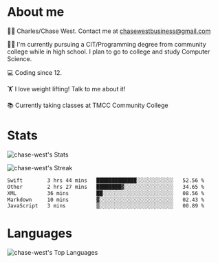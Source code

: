 # About me
🙋‍♂️ Charles/Chase West. Contact me at chasewestbusiness@gmail.com

👨‍🎓 I'm currently pursuing a CIT/Programming degree from community college
while in high school. I plan to go to college and study Computer Science. 

💻 Coding since 12.

🏋️ I love weight lifting! Talk to me about it! 

📚 Currently taking classes at TMCC Community College 

# Stats 

![chase-west's Stats](https://github-readme-stats.vercel.app/api?username=chase-west&theme=prussian&show_icons=true&hide_border=false&count_private=true)


![chase-west's Streak](https://github-readme-streak-stats.herokuapp.com/?user=chase-west&theme=prussian&hide_border=false)

<!--START_SECTION:waka-->

```txt
Swift        3 hrs 44 mins   █████████████░░░░░░░░░░░░   52.56 %
Other        2 hrs 27 mins   ████████▓░░░░░░░░░░░░░░░░   34.65 %
XML          36 mins         ██░░░░░░░░░░░░░░░░░░░░░░░   08.56 %
Markdown     10 mins         ▓░░░░░░░░░░░░░░░░░░░░░░░░   02.43 %
JavaScript   3 mins          ▒░░░░░░░░░░░░░░░░░░░░░░░░   00.89 %
```

<!--END_SECTION:waka-->


# Languages 
![chase-west's Top Languages](https://github-readme-stats.vercel.app/api/top-langs/?username=chase-west&theme=prussian&show_icons=true&hide_border=false&layout=compact)


